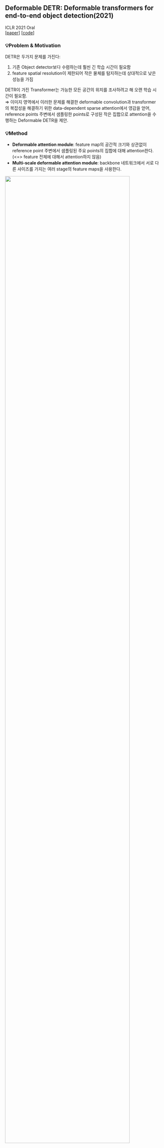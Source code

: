 ## Deformable DETR: Deformable transformers for end-to-end object detection(2021)
ICLR 2021 Oral  
[[paper](https://arxiv.org/pdf/2010.04159v4.pdf)]
[[code](https://github.com/fundamentalvision/Deformable-DETR)]

### 💡Problem & Motivation  
DETR은 두가지 문제를 가진다:
1. 기존 Object detector보다 수렴하는데 훨씬 긴 학습 시간이 필요함
2.  feature spatial resolution이 제한되어 작은 물체를 탐지하는데 상대적으로 낮은 성능을 가짐

DETR이 가진 Transformer는 가능한 모든 공간의 위치를 조사하려고 해 오랜 학습 시간이 필요함.  
$\Rightarrow$ 이미지 영역에서 이러한 문제를 해결한 deformable convolution과 transformer의 복잡성을 해결하기 위한
data-dependent sparse attention에서 영감을 얻어, reference points 주변에서 샘플링한 points로 구성된 작은 집합으로 attention을 수행하는 Deformable DETR을 제안.

### 💡Method
- **Deformable attention module**: feature map의 공간적 크기와 상관없이 reference point 주변에서 샘플링된 주요 points의 집합에 대해 attention한다. (<=> feature 전체에 대해서 attention하지 않음)
- **Multi-scale deformable attention module**: backbone 네트워크에서 서로 다른 사이즈를 가지는 여러 stage의 feature maps을 사용한다.

<img src="https://github.com/zzeuui/papers/assets/38878047/9ba9db0e-e42d-454e-bb67-6cb39a4976fa" width=90%>

- **Deformable transformer encoder**: 다양한 크기의 feature을 처리하기 위해 1*1 convolution으로 크기를 맞춰준다.
- **Deformable transformer decoder**: self-attetion은 그대로 사용하고, cross-attention부분을 Multi-scale deformable attention module로 대체한다.

### 💡Experiment
- Deformable DETR은 10배 적은 학습 시간으로 DETR보다 더 나은 성능을 달성한다.

